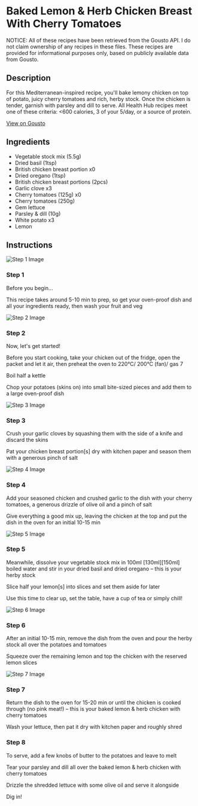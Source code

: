 # Baked Lemon & Herb Chicken Breast With Cherry Tomatoes

NOTICE: All of these recipes have been retrieved from the Gousto API. I do not claim ownership of any recipes in these files. These recipes are provided for informational purposes only, based on publicly available data from Gousto.

## Description

For this Mediterranean-inspired recipe, you'll bake lemony chicken on top of potato, juicy cherry tomatoes and rich, herby stock. Once the chicken is tender, garnish with parsley and dill to serve. All Health Hub recipes meet one of these criteria: <600 calories, 3 of your 5/day, or a source of protein.

[View on Gousto](https://www.gousto.co.uk/recipes/cookbook/baked-lemon-herb-chicken-breast-with-cherry-tomatoes)

## Ingredients

- Vegetable stock mix (5.5g)
- Dried basil (1tsp)
- British chicken breast portion x0
- Dried oregano (1tsp)
- British chicken breast portions (2pcs)
- Garlic clove x3
- Cherry tomatoes (125g) x0
- Cherry tomatoes (250g)
- Gem lettuce
- Parsley & dill (10g)
- White potato x3
- Lemon

## Instructions

![Step 1 Image](https://production-media.gousto.co.uk/cms/recipe-step-image/Admin10mm-Step-1-1679590640343-x200.jpg)

### Step 1

Before you begin...

This recipe takes around 5-10 min to prep, so get your oven-proof dish and all your ingredients ready, then wash your fruit and veg

![Step 2 Image](https://production-media.gousto.co.uk/cms/recipe-step-image/Step-2-1679590644133-x200.jpg)

### Step 2

Now, let's get started!

Before you start cooking, take your chicken out of the fridge, open the packet and let it air, then preheat the oven to 220°C/ 200°C (fan)/ gas 7

Boil half a kettle

Chop your potatoes (skins on) into small bite-sized pieces and add them to a large oven-proof dish

![Step 3 Image](https://production-media.gousto.co.uk/cms/recipe-step-image/Step-3-1679590648279-x200.jpg)

### Step 3

Crush your garlic cloves by squashing them with the side of a knife and discard the skins

Pat your chicken breast portion[s] dry with kitchen paper and season them with a generous pinch of salt

![Step 4 Image](https://production-media.gousto.co.uk/cms/recipe-step-image/Step-4-1679590652436-x200.jpg)

### Step 4

Add your seasoned chicken and crushed garlic to the dish with your cherry tomatoes, a generous drizzle of olive oil and a pinch of salt

Give everything a good mix up, leaving the chicken at the top and put the dish in the oven for an initial 10-15 min

![Step 5 Image](https://production-media.gousto.co.uk/cms/recipe-step-image/Step-5-1679590658211-x200.jpg)

### Step 5

Meanwhile, dissolve your vegetable stock mix in 100ml <span class="text-purple">[130ml]</span><span class="text-danger">[150ml]</span> boiled water and stir in your dried basil and dried oregano – this is your herby stock

Slice half your<span class="text-danger"> </span>lemon[s] into slices and set them aside for later

Use this time to clear up, set the table, have a cup of tea or simply chill!

![Step 6 Image](https://production-media.gousto.co.uk/cms/recipe-step-image/Step-6-1679590663343-x200.jpg)

### Step 6

After an initial 10-15 min, remove the dish from the oven and pour the herby stock all over the potatoes and tomatoes

Squeeze over the remaining lemon and top the chicken with the reserved lemon slices

![Step 7 Image](https://production-media.gousto.co.uk/cms/recipe-step-image/Step-7-1679590668292-x200.jpg)

### Step 7

Return the dish to the oven for 15-20 min or until the chicken is cooked through (no pink meat!) – this is your baked lemon & herb chicken with cherry tomatoes

Wash your lettuce, then pat it dry with kitchen paper and roughly shred

### Step 8

To serve, add a few knobs of butter to the potatoes and leave to melt

Tear your parsley and dill all over the baked lemon & herb chicken with cherry tomatoes

Drizzle the shredded lettuce with some olive oil and serve it alongside

Dig in!

